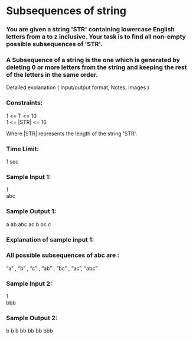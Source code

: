 <h1>Subsequences of string</h1>
<h3>You are given a string 'STR' containing lowercase English letters from a to z inclusive. Your task is to find all non-empty possible subsequences of 'STR'.</h3>

<h3>A Subsequence of a string is the one which is generated by deleting 0 or more letters from the string and keeping the rest of the letters in the same order.</h3>
Detailed explanation ( Input/output format, Notes, Images )
<h3>Constraints:</h3>
1 <= T <= 10<br> 
1 <=  |STR| <= 16<br>

Where |STR| represents the length of the string 'STR'.

<h3>Time Limit:</h3> 1 sec
<h3>Sample Input 1:</h3>
1 <br>
abc<br>
<h3>Sample Output 1:</h3>
a ab abc ac b bc c<br>
<h3>Explanation of sample input 1:</h3>
<h3>All possible subsequences of abc are : </h3> 
“a” , “b” , “c” , “ab” , “bc” , “ac”, “abc”<br>
<h3>Sample Input 2:</h3>
1<br>
bbb<br>
<h3>Sample Output 2:</h3>
b b b bb bb bb bbb<br>
